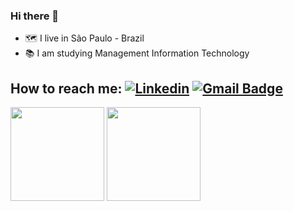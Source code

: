 ### Hi there 👋

- 🗺️  I live in São Paulo - Brazil
- 📚  I am studying Management Information Technology
 
## How to reach me: [![Linkedin](https://img.shields.io/badge/-LinkedIn-blue?style=flat-square&logo=Linkedin&logoColor=white&link=https://https://www.linkedin.com/in/paulo-robert-0ba009197/)](https://www.linkedin.com/in/paulo-robert-0ba009197/)       [![Gmail Badge](https://img.shields.io/badge/-Gmail-c14438?style=flat-square&logo=Gmail&logoColor=white&link=mailto:paulorobertprs@gmail.com)](mailto:paulorobertprs@gmail.com)                           
                          
<div align="left">
<img height="150em" src="https://github-readme-stats.vercel.app/api/top-langs/?username=PauloRobertdaSilva&exclude_repo=KNN-Image-Classification&show_icons=true&hide_border=true&layout=compact&langs_count=8&theme=react"/>
<img height="150em" src="https://github-readme-stats.vercel.app/api?username=PauloRobertdaSilva&show_icons=true&hide_border=true&count_private=true&include_all_commits=true&theme=react" />
</div>
<!--
